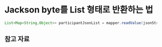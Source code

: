 # Jackson byte를 List 형태로 반환하는 법

```java
List<Map<String,Object>> participantJsonList = mapper.readValue(jsonString, new TypeReference<List<Map<String,Object>>>(){});
```

## 참고 자료
